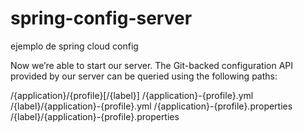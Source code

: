 # spring-config-server
ejemplo de spring cloud config 


Now we’re able to start our server. The Git-backed configuration API provided by our server can be queried using the following paths:

/{application}/{profile}[/{label}]
/{application}-{profile}.yml
/{label}/{application}-{profile}.yml
/{application}-{profile}.properties
/{label}/{application}-{profile}.properties
